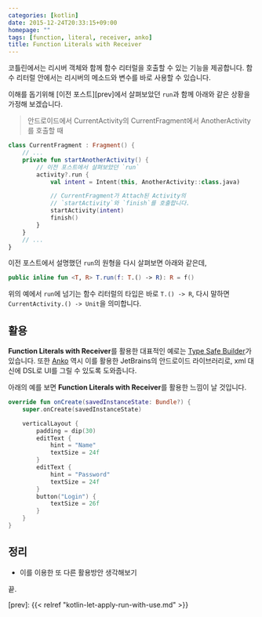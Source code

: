 ```yaml
---
categories: [kotlin]
date: 2015-12-24T20:33:15+09:00
homepage: ""
tags: [function, literal, receiver, anko]
title: Function Literals with Receiver
---
```


코틀린에서는 리시버 객체와 함께 함수 리터럴을 호출할 수 있는 기능을 제공합니다.
함수 리터럴 안에서는 리시버의 메소드와 변수를 바로 사용할 수 있습니다.

이해를 돕기위해 [이전 포스트][prev]에서 살펴보았던 `run`과 함께 아래와 같은 상황을 가정해 보겠습니다.

> 안드로이드에서 CurrentActivity의 CurrentFragment에서 AnotherActivity를 호출할 때

```kotlin
class CurrentFragment : Fragment() {
    // ...
    private fun startAnotherActivity() {
        // 이전 포스트에서 살펴보았던 `run`
        activity?.run {
            val intent = Intent(this, AnotherActivity::class.java)

            // CurrentFragment가 Attach된 Activity의
            // `startActivity`와 `finish`를 호출합니다.
            startActivity(intent)
            finish()
        }
    }
    // ...
}
```

이전 포스트에서 설명했던 `run`의 원형을 다시 살펴보면 아래와 같은데,

```kotlin
public inline fun <T, R> T.run(f: T.() -> R): R = f()
```

위의 예에서 `run`에 넘기는 함수 리터럴의 타입은 바로 `T.() -> R`,
다시 말하면 `CurrentActivity.() -> Unit`을 의미합니다.

## 활용

**Function Literals with Receiver**를 활용한 대표적인 예로는
[Type Safe Builder][type-safe-builder]가 있습니다.
또한 [Anko][anko] 역시 이를 활용한 JetBrains의 안드로이드 라이브러리로,
xml 대신에 DSL로 UI를 그릴 수 있도록 도와줍니다.

아래의 예를 보면 **Function Literals with Receiver**를 활용한 느낌이 날 것입니다.

```kotlin
override fun onCreate(savedInstanceState: Bundle?) {
    super.onCreate(savedInstanceState)

    verticalLayout {
        padding = dip(30)
        editText {
            hint = "Name"
            textSize = 24f
        }
        editText {
            hint = "Password"
            textSize = 24f
        }
        button("Login") {
            textSize = 26f
        }
    }
}
```

## 정리

- 이를 이용한 또 다른 활용방안 생각해보기

끝.



[anko]: https://github.com/Kotlin/anko
[type-safe-builder]: https://kotlinlang.org/docs/reference/type-safe-builders.html
[prev]: {{< relref "kotlin-let-apply-run-with-use.md" >}}
